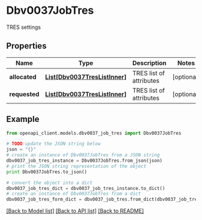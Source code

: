# Dbv0037JobTres

TRES settings

## Properties
Name | Type | Description | Notes
------------ | ------------- | ------------- | -------------
**allocated** | [**List[Dbv0037TresListInner]**](Dbv0037TresListInner.md) | TRES list of attributes | [optional] 
**requested** | [**List[Dbv0037TresListInner]**](Dbv0037TresListInner.md) | TRES list of attributes | [optional] 

## Example

```python
from openapi_client.models.dbv0037_job_tres import Dbv0037JobTres

# TODO update the JSON string below
json = "{}"
# create an instance of Dbv0037JobTres from a JSON string
dbv0037_job_tres_instance = Dbv0037JobTres.from_json(json)
# print the JSON string representation of the object
print Dbv0037JobTres.to_json()

# convert the object into a dict
dbv0037_job_tres_dict = dbv0037_job_tres_instance.to_dict()
# create an instance of Dbv0037JobTres from a dict
dbv0037_job_tres_form_dict = dbv0037_job_tres.from_dict(dbv0037_job_tres_dict)
```
[[Back to Model list]](../README.md#documentation-for-models) [[Back to API list]](../README.md#documentation-for-api-endpoints) [[Back to README]](../README.md)


